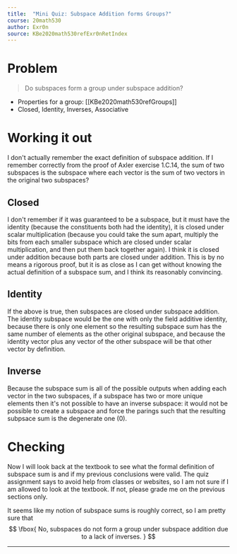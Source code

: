 ```yaml
---
title:  "Mini Quiz: Subspace Addition forms Groups?"
course: 20math530
author: Exr0n
source: KBe2020math530refExr0nRetIndex
---
```


# Problem
> Do subspaces form a group under subspace addition?

- Properties for a group: [[KBe2020math530refGroups]]
- Closed, Identity, Inverses, Associative

# Working it out
I don't actually remember the exact definition of subspace addition. If I remember correctly from the proof of Axler exercise 1.C.14, the sum of two subspaces is the subspace where each vector is the sum of two vectors in the original two subspaces?

## Closed
I don't remember if it was guaranteed to be a subspace, but it must have the identity (because the constituents both had the identity), it is closed under scalar multiplication (because you could take the sum apart, multiply the bits from each smaller subspace which are closed under scalar multiplication, and then put them back together again). I think it is closed under addition because both parts are closed under addition. This is by no means a rigorous proof, but it is as close as I can get without knowing the actual definition of a subspace sum, and I think its reasonably convincing.

## Identity
If the above is true, then subspaces are closed under subspace addition. The identity subspace would be the one with only the field additive identity, because there is only one element so the resulting subspace sum has the same number of elements as the other original subspace, and because the identity vector plus any vector of the other subspace will be that other vector by definition.

## Inverse
Because the subspace sum is all of the possible outputs when adding each vector in the two subspaces, if a subspace has two or more unique elements then it's not possible to have an inverse subspace: it would not be possible to create a subspace and force the parings such that the resulting subpsace sum is the degenerate one (${0}$).

# Checking
Now I will look back at the textbook to see what the formal definition of subspace sum is and if my previous conclusions were valid. The quiz assignment says to avoid help from classes or websites, so I am not sure if I am allowed to look at the textbook. If not, please grade me on the previous sections only.

It seems like my notion of subspace sums is roughly correct, so I am pretty sure that
$$
\fbox{ No, subspaces do not form a group under subspace addition due to a lack of inverses. }
$$

---
